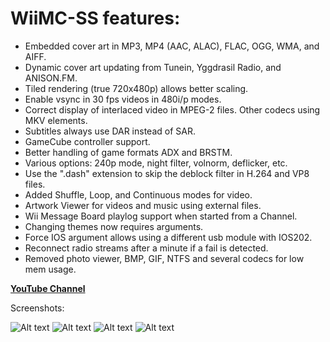 # WiiMC-SS features:
- Embedded cover art in MP3, MP4 (AAC, ALAC), FLAC, OGG, WMA, and AIFF.
- Dynamic cover art updating from Tunein, Yggdrasil Radio, and ANISON.FM.
- Tiled rendering (true 720x480p) allows better scaling.
- Enable vsync in 30 fps videos in 480i/p modes.
- Correct display of interlaced video in MPEG-2 files. Other codecs using MKV elements.
- Subtitles always use DAR instead of SAR.
- GameCube controller support.
- Better handling of game formats ADX and BRSTM.
- Various options: 240p mode, night filter, volnorm, deflicker, etc.
- Use the ".dash" extension to skip the deblock filter in H.264 and VP8 files.
- Added Shuffle, Loop, and Continuous modes for video.
- Artwork Viewer for videos and music using external files.
- Wii Message Board playlog support when started from a Channel.
- Changing themes now requires arguments.
- Force IOS argument allows using a different usb module with IOS202.
- Reconnect radio streams after a minute if a fail is detected.
- Removed photo viewer, BMP, GIF, NTFS and several codecs for low mem usage.


[**YouTube Channel**](https://www.youtube.com/SuperrSonic)



Screenshots:

![Alt text](https://user-images.githubusercontent.com/6880539/62327828-8d8a2d00-b47f-11e9-8be1-224803143279.png?raw=true "Artwork Viewer - Video")
![Alt text](https://user-images.githubusercontent.com/6880539/209708646-df9c57a9-d14c-4b77-bf94-c38473f72af5.png?raw=true "Artwork Viewer - Music")
![Alt text](https://user-images.githubusercontent.com/6880539/209704114-00965953-0c1d-4bbd-9bdf-d53ab6755df6.png?raw=true "Dynamic Cover Art: ANISON.FM")
![Alt text](https://user-images.githubusercontent.com/6880539/103433567-8366e380-4bc9-11eb-81f0-d969cd26e8e8.png?raw=true "Screensaver Full Screen")
